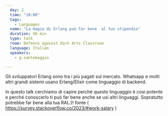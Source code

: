 ```yaml
---
  day: 2
  time: "10:00"
  tags:
    - Languages
  name: "La magia di Erlang può far bene  al tuo stipendio"
  duration: 50 min
  type: talk
  room: Defence against Dark Arts Classroom
  language: Italian
  speakers:
    - g-santomaggio

---
```

Gli sviluppatori Erlang sono tra i più pagati sul mercato.
Whatsapp e molti altri grandi sistemi usano Erlang/Elixir come linguaggio di backend.

In questo talk cerchiamo di capire perché questo linguaggio è cosi potente e perché conoscerlo ti può far bene anche se usi altri linguaggi.
Sopratutto potrebbe far bene alla tua RAL:)!
fonte ( https://survey.stackoverflow.co/2023/#work-salary )
  